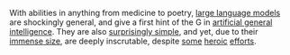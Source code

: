 With abilities in anything from medicine to poetry, [large language models](https://en.wikipedia.org/wiki/Large_language_model) are shockingly general, and give a first hint of the G in [artificial general intelligence](https://en.wikipedia.org/wiki/Artificial_general_intelligence).  They are also [surprisingly simple](https://dugas.ch/artificial_curiosity/GPT_architecture.html), and yet, due to their [immense size](https://github.com/amirgholami/ai_and_memory_wall#nlp-models), are deeply inscrutable, despite [some](https://arxiv.org/abs/2211.00593) [heroic](https://arxiv.org/abs/2012.14913) [efforts](https://arxiv.org/abs/2305.16130).
